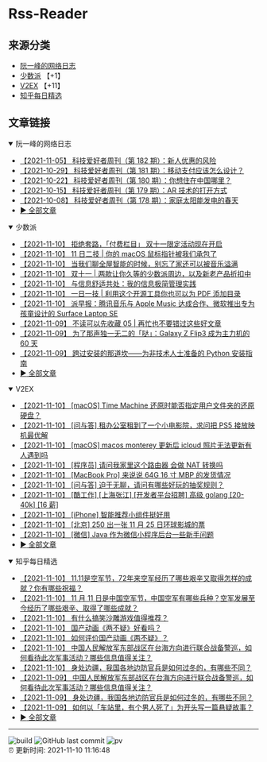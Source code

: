 # Rss-Reader

## 来源分类

* [阮一峰的网络日志](#阮一峰的网络日志)
* [少数派](#少数派) 【+1】
* [V2EX](#V2EX) 【+11】
* [知乎每日精选](#知乎每日精选)

## 文章链接

<details open>
    <summary id="阮一峰的网络日志">
     阮一峰的网络日志
    </summary>


* [【2021-11-05】 科技爱好者周刊（第 182 期）：新人优惠的风险](http://www.ruanyifeng.com/blog/2021/11/weekly-issue-182.html)
* [【2021-10-29】 科技爱好者周刊（第 181 期）：移动支付应该怎么设计？](http://www.ruanyifeng.com/blog/2021/10/weekly-issue-181.html)
* [【2021-10-22】 科技爱好者周刊（第 180 期）：你想住在中国哪里？](http://www.ruanyifeng.com/blog/2021/10/weekly-issue-180.html)
* [【2021-10-15】 科技爱好者周刊（第 179 期）：AR 技术的打开方式](http://www.ruanyifeng.com/blog/2021/10/weekly-issue-179.html)
* [【2021-10-08】 科技爱好者周刊（第 178 期）：家庭太阳能发电的春天](http://www.ruanyifeng.com/blog/2021/10/weekly-issue-178.html)
* [:arrow_forward: 全部文章](data/阮一峰的网络日志.md)
</details>

<details open>
    <summary id="少数派">
     少数派
    </summary>


* [【2021-11-10】 拒绝套路，「付费栏目」 双十一限定活动现在开启](https://sspai.com/post/69833)
* [【2021-11-10】 11 日二技 | 你的 macOS 鼠标指针被我们承包了](https://sspai.com/post/69830)
* [【2021-11-10】 当我们聊全屋智能的时候，别忘了家还可以被音乐溢满](https://sspai.com/post/69730)
* [【2021-11-10】 双十一 | 两款让你久等的少数派周边，以及新老产品折扣中](https://sspai.com/post/69808)
* [【2021-11-10】 与信息舒适共处：我的信息极简管理实践](https://sspai.com/post/69749)
* [【2021-11-10】 一日一技 | 利用这个开源工具你也可以为 PDF 添加目录](https://sspai.com/post/69601)
* [【2021-11-10】 派早报：腾讯音乐与 Apple Music 达成合作、微软推出专为孩童设计的 Surface Laptop SE](https://sspai.com/post/69862)
* [【2021-11-09】 不读可以先收藏 05 | 再忙也不要错过这些好文章](https://sspai.com/post/69819)
* [【2021-11-09】 为了那声独一无二的「哒」：Galaxy Z Flip3 成为主力机的 60 天](https://sspai.com/post/69810)
* [【2021-11-09】 跨过安装的那道坎——为非技术人士准备的 Python 安装指南](https://sspai.com/post/69595)
* [:arrow_forward: 全部文章](data/少数派.md)
</details>

<details open>
    <summary id="V2EX">
     V2EX
    </summary>


* [【2021-11-10】 [macOS] Time Machine 还原时能否指定用户文件夹的还原硬盘？](https://www.v2ex.com/t/814498)
* [【2021-11-10】 [问与答] 租办公室租到了一个小电影院，求问把 PS5 接放映机最优解](https://www.v2ex.com/t/814496)
* [【2021-11-10】 [macOS] macos monterey 更新后 icloud 照片无法更新有人遇到吗](https://www.v2ex.com/t/814495)
* [【2021-11-10】 [程序员] 请问我家里这个路由器 会做 NAT 转换吗](https://www.v2ex.com/t/814494)
* [【2021-11-10】 [MacBook Pro] 来说说 64G 16 寸 MBP 的发货情况](https://www.v2ex.com/t/814492)
* [【2021-11-10】 [问与答] 迫于无聊，请问有哪些好玩的抽奖规则？](https://www.v2ex.com/t/814491)
* [【2021-11-10】 [酷工作] [上海张江] [开发者平台招聘] 高级 golang [20-40k] [16 薪]](https://www.v2ex.com/t/814490)
* [【2021-11-10】 [iPhone] 智能推荐小组件挺好用](https://www.v2ex.com/t/814488)
* [【2021-11-10】 [北京] 250 出一张 11 月 25 日环球影城的票](https://www.v2ex.com/t/814487)
* [【2021-11-10】 [微信] Java 作为微信小程序后台一些新手问题](https://www.v2ex.com/t/814486)
* [:arrow_forward: 全部文章](data/V2EX.md)
</details>

<details open>
    <summary id="知乎每日精选">
     知乎每日精选
    </summary>


* [【2021-11-10】 11.11是空军节，72年来空军经历了哪些艰辛又取得怎样的成就？你有哪些祝福？](http://www.zhihu.com/question/495919290/answer/2216552803?utm_campaign=rss&utm_medium=rss&utm_source=rss&utm_content=title)
* [【2021-11-10】 11 月 11 日是中国空军节，中国空军有哪些兵种？空军发展至今经历了哪些艰辛、取得了哪些成就？](http://www.zhihu.com/question/495919290/answer/2216552803?utm_campaign=rss&utm_medium=rss&utm_source=rss&utm_content=title)
* [【2021-11-10】 有什么搞笑沙雕游戏值得推荐？](http://www.zhihu.com/question/285089634/answer/2214464192?utm_campaign=rss&utm_medium=rss&utm_source=rss&utm_content=title)
* [【2021-11-10】 国产动画《两不疑》好看吗？](http://www.zhihu.com/question/455527111/answer/2214954703?utm_campaign=rss&utm_medium=rss&utm_source=rss&utm_content=title)
* [【2021-11-10】 如何评价国产动画《两不疑》？](http://www.zhihu.com/question/455527111/answer/2214954703?utm_campaign=rss&utm_medium=rss&utm_source=rss&utm_content=title)
* [【2021-11-10】 中国人民解放军东部战区在台海方向进行联合战备警巡，如何看待此次军事活动？哪些信息值得关注？](http://www.zhihu.com/question/497797857/answer/2215681032?utm_campaign=rss&utm_medium=rss&utm_source=rss&utm_content=title)
* [【2021-11-10】 身处边疆，我国各地边防官兵是如何过冬的，有哪些不同？](http://www.zhihu.com/question/497703292/answer/2215791796?utm_campaign=rss&utm_medium=rss&utm_source=rss&utm_content=title)
* [【2021-11-09】 中国人民解放军东部战区在台海方向进行联合战备警巡，如何看待此次军事活动？哪些信息值得关注？](http://www.zhihu.com/question/497797857/answer/2215484947?utm_campaign=rss&utm_medium=rss&utm_source=rss&utm_content=title)
* [【2021-11-09】 身处边疆，我国各地边防官兵是如何过冬的，有哪些不同？](http://www.zhihu.com/question/497703292/answer/2214807833?utm_campaign=rss&utm_medium=rss&utm_source=rss&utm_content=title)
* [【2021-11-09】 如何以「车站里，有个男人死了」为开头写一篇悬疑故事？](http://www.zhihu.com/question/492411725/answer/2179157256?utm_campaign=rss&utm_medium=rss&utm_source=rss&utm_content=title)
* [:arrow_forward: 全部文章](data/知乎每日精选.md)
</details>


---

![build](https://github.com/LikaiLee/rss-reader/workflows/rss%20reader/badge.svg)
![GitHub last commit](https://img.shields.io/github/last-commit/likailee/rss-reader)
![pv](https://pageview.vercel.app/?github_user=likailee) <br>
:alarm_clock: 更新时间: 2021-11-10 11:16:48